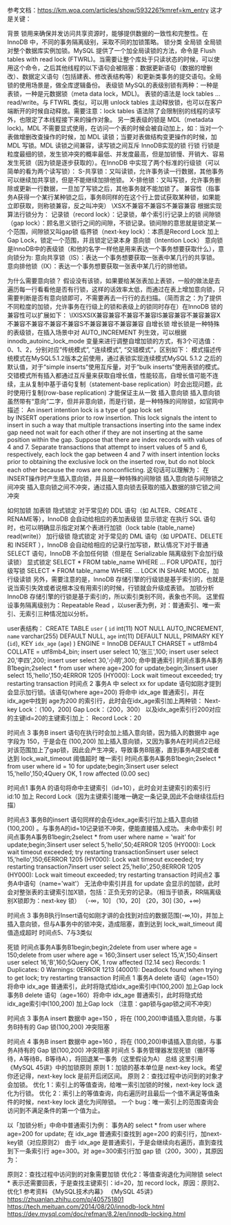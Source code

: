 参考文档：https://km.woa.com/articles/show/593226?kmref=km_entry
这才是关键：


背景
锁用来确保并发访问共享资源时，能够提供数据的一致性和完整性。在 InnoDB 中，不同的事务隔离级别，采取不同的加锁策略。
锁分类
全局锁
全局锁对整个数据库实例加锁。MySQL 提供了一个加全局读锁的方法，命令是 Flush tables with read lock (FTWRL)。当需要让整个库处于只读状态的时候，可以使用这个命令，之后其他线程的以下语句会被阻塞：数据更新语句（数据的增删改）、数据定义语句（包括建表、修改表结构等）和更新类事务的提交语句。全局锁的使用场景是，做全库逻辑备份。
表级锁
MySQL的表级别锁有两种：一种是表锁，一种是元数据锁（meta data lock，MDL)。
表锁的语法是 lock tables … read/write。与 FTWRL 类似，可以用 unlock tables 主动释放锁，也可以在客户端断开的时候自动释放。需要注意：lock tables 语法除了会限制别的线程的读写外，也限定了本线程接下来的操作对象。
另一类表级的锁是 MDL（metadata lock)。MDL 不需要显式使用，在访问一个表的时候会被自动加上，如：当对一个表做增删改查操作的时候，加 MDL 读锁；当要对表做结构变更操作的时候，加 MDL 写锁。MDL 读锁之间兼容，读写锁之间互斥
InnoDB实现的锁
行锁
行锁是粒度最细的锁，发生锁冲突的概率最低、并发度最高，但是加锁慢、开销大、容易发生死锁（因为锁是逐步获取的）。在InnoDB 中实现了两个标准的行级锁（可以简单的看为两个读写锁）：
S-共享锁：又叫读锁，允许事务读一行数据，其他事务可以继续加共享锁，但是不能继续加排他锁。
X-排他锁：又叫写锁，允许事务删除或更新一行数据，一旦加了写锁之后，其他事务就不能加锁了。
兼容性（指事务A获得一个某行某种锁之后，事务B同样的在这个行上尝试获取某种锁，如果能立即获取，则称锁兼容，反之叫冲突）
\XSX不兼容不兼容S不兼容兼容
根据实现算法行锁分为：
记录锁（record lock）：记录锁，单个索引行记录上的锁
间隙锁（gap lock）：顾名思义锁行之间的间隙，不锁记录。锁间隙的意思就是锁定某一个范围，间隙锁又叫gap锁
临界锁（next-key lock）：本质是Record Lock 加上 Gap Lock，锁定一个范围，并且锁定记录本身
意向锁（Intention Lock）
意向锁是InnoDB中的表级锁（和他的名字一样他是用来表达一个事务想要获取什么），意向锁分为:
意向共享锁（IS）：表达一个事务想要获取一张表中某几行的共享锁。
意向排他锁（IX）：表达一个事务想要获取一张表中某几行的排他锁。

为什么需要意向锁？
假设没有该锁，如果要给某张表加上表锁，一般的做法是去遍历每一行看看他是否有行锁，这样的话效率太低，而通过在表上增加意向锁，只需要判断是否有意向锁即可，不需要再去一行行的去扫描。（简而言之：为了提供不同粒度的加锁，允许事务在行级上的锁和表级上的锁同时存在）在InnoDB 锁的兼容性可以扩展如下：
\IXISXSIX兼容兼容不兼容不兼容IS兼容兼容不兼容兼容X不兼容不兼容不兼容不兼容S不兼容兼容不兼容兼容
自增长锁
增长锁是一种特殊的表级锁，在插入场景中对 AUTO_INCREMENT 列生效，可以根据innodb_autoinc_lock_mode 变量来进行调整自增加锁的方式，有3个可选值：0、1、2，分别对应”传统模式”, “连续模式”, “交错模式”，区别如下：
模式描述传统模式在MySQL5.1.2版本之前使用，通过表锁实现连续模式MySQL 5.1.2 之后的默认值，对于“simple inserts”使用互斥量，对于“bulk inserts”使用表锁的模式。交错模式所有插入都通过互斥量来获取自增长值，性能较高，自增长值可能不连续，主从复制中基于语句复制（statement-base replication）时会出现问题，此时使用行复制(row-base replication) 才能保证主从一致
插入意向锁
插入意向锁虽然带有“意向”二字，但并非意向锁，而是行锁，是一种特殊的间隙锁，如官网中描述：
An insert intention lock is a type of gap lock set by INSERT operations prior to row insertion. This lock signals the intent to insert in such a way that multiple transactions inserting into the same index gap need not wait for each other if they are not inserting at the same position within the gap. Suppose that there are index records with values of 4 and 7. Separate transactions that attempt to insert values of 5 and 6, respectively, each lock the gap between 4 and 7 with insert intention locks prior to obtaining the exclusive lock on the inserted row, but do not block each other because the rows are nonconflicting.
这句话可以理解为：
在INSERT操作时产生插入意向锁，并且是一种特殊的间隙锁
插入意向锁与间隙锁之间冲突
插入意向锁之间不冲突，通过插入意向锁去获取的插入数据的排它锁之间冲突

如何加锁
加表锁
隐式锁定
对于常见的 DDL 语句（如 ALTER、CREATE 、RENAME等），InnoDB 会自动给相应的表加表级锁
显示锁定
在执行 SQL 语句时，也可以明确显示指定对某个表进行加锁（lock table {table_name} read(write)）
加行级锁
隐式锁定
对于常见的 DML 语句（如 UPDATE、DELETE 和 INSERT ），InnoDB 会自动给相应的记录行加写锁，默认情况下对于普通 SELECT 语句，InnoDB 不会加任何锁（但是在 Serializable 隔离级别下会加行级读锁）
显式锁定
SELECT * FROM table_name WHERE ... FOR UPDATE，加行级写锁
SELECT * FROM table_name WHERE ... LOCK IN SHARE MODE，加行级读锁
另外，需要注意的是，InnoDB 存储引擎的行级锁是基于索引的，也就是说当索引失效或者说根本没有用索引的时候，行锁就会升级成表锁。
加锁分析
InnoDB 存储引擎的行锁是基于索引的，所以索引类别不同，表象也不同。
这里假设事务隔离级别为：Repeatable Read ，以user表为例，对：普通索引、唯一索引、无索引三种情况加以分析。

user表结构：
CREATE TABLE `user`
(
    `id`      int(11)  NOT NULL AUTO_INCREMENT,
    `name`    varchar(255) DEFAULT NULL,
    `age` int(11) DEFAULT NULL,
    PRIMARY KEY (`id`),
    KEY `idx_age` (`age`)
) ENGINE = InnoDB
  DEFAULT CHARSET = utf8mb4
  COLLATE = utf8mb4_bin;
insert user select 10,'张三',100;
insert user select 20,'李四',200;
insert user select 30,'小明',300;
命中普通索引
时间点事务A事务B1begin;2select * from user where age=200 for update;begin;3insert user select 15,'hello',150;4ERROR 1205 (HY000): Lock wait timeout exceeded; try restarting transaction
时间点 2
事务A 中 select xx for update 语句如刚才提到会显示加行锁。该语句(where age=200) 将命中 idx_age 普通索引，并在idx_age中找到 age为200 的索引行，此时会在idx_age索引加上两种锁：
Next-key Lock：（100，200]
Gap Lock：（200，300）
以及idx_age索引行200对应的主键id=20的主键索引加上：
Record Lock：20


时间点 3
事务B insert 语句在执行时会加上插入意向锁，因为插入的数据中 age 字段为 150，于是会在 (100,200) 加上插入意向锁，又因为事务A在时间点2已经对该范围加上了gap锁，因此会产生冲突，导致事务B阻塞，直到事务A提交或者达到 lock_wait_timeout 阈值超时
唯一索引
时间点事务A事务B1begin;2select * from user where id = 10 for update;begin;3insert user select 15,'hello',150;4Query OK, 1 row affected (0.00 sec)

时间点1
事务A 的语句将命中主键索引（id=10），此时会对主键索引的索引行 id:10 加上 Record Lock（因为主键索引能唯一确定一条记录,因此不会继续往后扫描）


时间点3
事务B的insert 语句同样的会在idex_age索引行加上插入意向锁 (100,200) 。与事务A的id=10记录锁不冲突，便能直接插入成功。
未命中索引
时间点事务A事务B1begin;2select * from user where name = 'wait' for update;begin;3insert user select 5,'hello',50;4ERROR 1205 (HY000): Lock wait timeout exceeded; try restarting transaction5insert user select 15,'hello',150;6ERROR 1205 (HY000): Lock wait timeout exceeded; try restarting transaction7insert user select 25,'hello',250;8ERROR 1205 (HY000): Lock wait timeout exceeded; try restarting transaction
时间点2
事务A中语句（name='wait'） 无法命中索引并且 for update 会显示的加锁，此时会对整张表的主键索引加X锁，包括：正负无穷的记录。（相当于锁表，RR隔离级别X锁即为：next-key 锁）
（-∞，10]
（10，20]
（20，30]
(30，+∞)


时间点 3
事务B执行Insert语句如刚才讲的会找到对应的数据范围(-∞,10)，并加上插入意向锁，但与A事务中的锁冲突，造成阻塞，直到达到 lock_wait_timeout 阈值造成超时
时间点5、7与3类似

死锁
时间点事务A事务B1begin;begin;2delete from user where age = 150;delete from user where age = 160;3insert user select 15,'A',150;4insert user select 16,'B',160;5Query OK, 1 row affected (12.14 sec) Records: 1 Duplicates: 0 Warnings: 0ERROR 1213 (40001): Deadlock found when trying to get lock; try restarting transaction
时间点 1
事务A delete 语句（age=150）将命中 idx_age 普通索引，此时将隐式给idx_age索引中(100,200) 加上Gap lock
事务B delete 语句（age=160）将命中 idx_age 普通索引，此时将隐式给idx_age索引中(100,200) 加上Gap lock
（注意：gap锁与gap锁之间不冲突）


时间点 3
事务A insert 数据中 age=150 ，将在 (100,200)申请插入意向锁，与事务B持有的 Gap 锁(100,200) 冲突阻塞


时间点 4
事务B insert 数据中 age=160 ，将在 (100,200)申请插入意向锁，与事务A持有的 Gap 锁(100,200) 冲突阻塞
时间点 5
事务管理器发现死锁（循环等待，A等待B，B等待A），将回退某一事务（这里假设为A）
总结
这里引用《MySQL 45讲》中的加锁原则
原则 1：加锁的基本单位是 next-key lock。希望你还记得，next-key lock 是前开后闭区间。
原则 2：查找过程中访问到的对象才会加锁。
优化 1：索引上的等值查询，给唯一索引加锁的时候，next-key lock 退化为行锁。
优化 2：索引上的等值查询，向右遍历时且最后一个值不满足等值条件的时候，next-key lock 退化为间隙锁。
一个 bug：唯一索引上的范围查询会访问到不满足条件的第一个值为止。

以「加锁分析」中命中普通索引为例：
事务A的 select * from user where age=200 for update;
在 idx_age 普通索引查找到 age=200 的索引行，加next-key锁（对应原则2）
由于 idx_age 是普通索引，于是会继续向右遍历，直到查找到下一条索引行 age=300。对 age=300索引行加 gap 锁（200，300），其原因为：

原则2：查找过程中访问到的对象需要加锁
优化2：等值查询退化为间隙锁
select * 表示还需要回表，于是查找主键索引：id=20，加 record lock，原因：原则2、优化1
参考资料
《MySQL技术内幕》
《MySQL 45讲》
https://zhuanlan.zhihu.com/p/405751801
https://tech.meituan.com/2014/08/20/innodb-lock.html
https://dev.mysql.com/doc/refman/8.2/en/innodb-locking.html